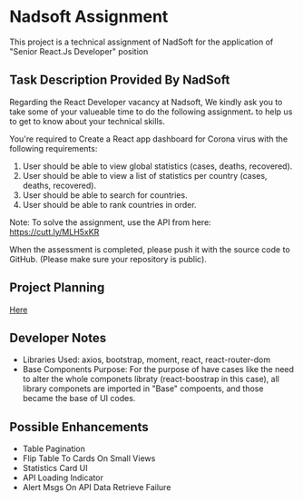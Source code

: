 # Nadsoft Assignment

This project is a technical assignment of NadSoft for the application of "Senior React.Js Developer" position

## Task Description Provided By NadSoft

Regarding the React Developer vacancy at Nadsoft, We kindly ask you to take some of your valueable time to do the following assignment، to help us to get to know about your technical skills.

You're required to Create a React app dashboard for Corona virus with the following requirements:

1. User should be able to view global statistics (cases, deaths, recovered).
2. User should be able to view a list of statistics per country (cases, deaths, recovered).
3. User should be able to search for countries.
4. User should be able to rank countries in order.

Note:
To solve the assignment, use the API from here: <https://cutt.ly/MLH5xKR>

When the assessment is completed, please push it with the source code to GitHub.
(Please make sure your repository is public).

## Project Planning

[Here](https://github.com/users/makkahwi/projects/3/views/1)

## Developer Notes

- Libraries Used: axios, bootstrap, moment, react, react-router-dom
- Base Components Purpose: For the purpose of have cases like the need to alter the whole componets libraty (react-boostrap in this case), all library componets are imported in "Base" compoents, and those became the base of UI codes.

## Possible Enhancements

- Table Pagination
- Flip Table To Cards On Small Views
- Statistics Card UI
- API Loading Indicator
- Alert Msgs On API Data Retrieve Failure
